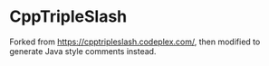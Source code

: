 # CppTripleSlash

Forked from https://cpptripleslash.codeplex.com/, then modified to generate Java style comments instead.
